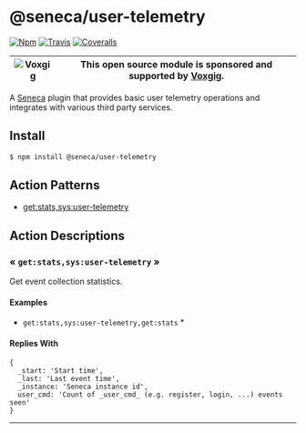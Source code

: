 # @seneca/user-telemetry

[![Npm][BadgeNpm]][Npm]
[![Travis][BadgeTravis]][Travis]
[![Coveralls][BadgeCoveralls]][Coveralls]

| ![Voxgig](https://www.voxgig.com/res/img/vgt01r.png) | This open source module is sponsored and supported by [Voxgig](https://www.voxgig.com). |
|---|---|

A [Seneca](senecajs.org) plugin that provides basic user telemetry operations and integrates with various third party services.


## Install

```sh
$ npm install @seneca/user-telemetry
```



<!--START:action-list-->


## Action Patterns

* [get:stats,sys:user-telemetry](#-getstatssysusertelemetry-)


<!--END:action-list-->

<!--START:action-desc-->


## Action Descriptions

### &laquo; `get:stats,sys:user-telemetry` &raquo;

Get event collection statistics.




#### Examples



* `get:stats,sys:user-telemetry,get:stats`
  * 



#### Replies With


```
{
  _start: 'Start time',
  _last: 'Last event time',
  _instance: 'Seneca instance id',
  user_cmd: 'Count of _user_cmd_ (e.g. register, login, ...) events seen'
}
```


----------


<!--END:action-desc-->


[BadgeCoveralls]: https://coveralls.io/repos/voxgig/seneca-user-telemetry/badge.svg?branch=master&service=github
[BadgeNpm]: https://badge.fury.io/js/%40seneca%2Fuser-telemetry.svg
[BadgeTravis]: https://travis-ci.org/voxgig/seneca-user-telemetry.svg?branch=master
[Coveralls]: https://coveralls.io/github/voxgig/seneca-user-telemetry?branch=master
[Npm]: https://www.npmjs.com/package/@seneca/user-telemetry
[Travis]: https://travis-ci.org/voxgig/seneca-user-telemetry?branch=master

